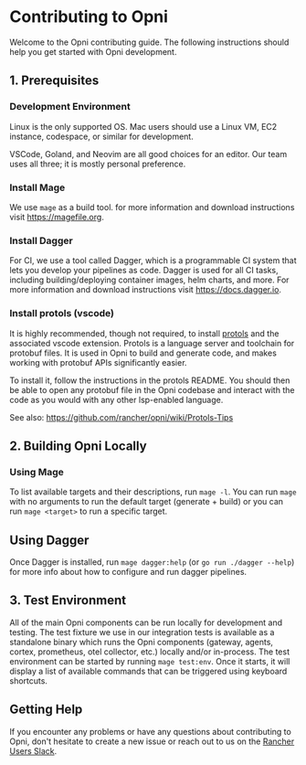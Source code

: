 # Contributing to Opni

Welcome to the Opni contributing guide. The following instructions should help you get started with Opni development.

## 1. Prerequisites

### Development Environment

Linux is the only supported OS. Mac users should use a Linux VM, EC2 instance, codespace, or similar for development.

VSCode, Goland, and Neovim are all good choices for an editor. Our team uses all three; it is mostly personal preference.

### Install Mage

We use `mage` as a build tool. for more information and download instructions visit https://magefile.org.

### Install Dagger

For CI, we use a tool called Dagger, which is a programmable CI system that lets you develop your pipelines as code. Dagger is used for all CI tasks, including building/deploying container images, helm charts, and more. For more information and download instructions visit https://docs.dagger.io.

### Install protols (vscode)

It is highly recommended, though not required, to install [protols](https://github.com/kralicky/protols) and the associated vscode extension. Protols is a language server and toolchain for protobuf files. It is used in Opni to build and generate code, and makes working with protobuf APIs significantly easier.

To install it, follow the instructions in the protols README. You should then be able to open any protobuf file in the Opni codebase and interact with the code as you would with any other lsp-enabled language.

See also: https://github.com/rancher/opni/wiki/Protols-Tips

## 2. Building Opni Locally

### Using Mage

To list available targets and their descriptions, run `mage -l`. You can run `mage` with no arguments to run the default target (generate + build) or you can run `mage <target>` to run a specific target.

## Using Dagger

Once Dagger is installed, run `mage dagger:help` (or `go run ./dagger --help`) for more info about how to configure and run dagger pipelines.

## 3. Test Environment

All of the main Opni components can be run locally for development and testing. The test fixture we use in our integration tests is available as a standalone binary which runs the Opni components (gateway, agents, cortex, prometheus, otel collector, etc.) locally and/or in-process. The test environment can be started by running `mage test:env`. Once it starts, it will display a list of available commands that can be triggered using keyboard shortcuts.

## Getting Help

If you encounter any problems or have any questions about contributing to Opni, don't hesitate to create a new issue or reach out to us on the [Rancher Users Slack](https://slack.rancher.io).
